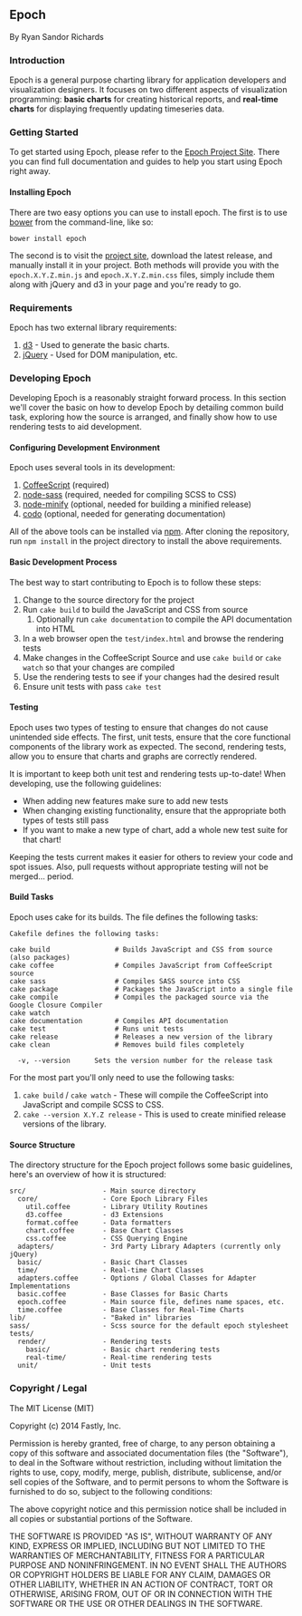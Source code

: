 ## Epoch
By Ryan Sandor Richards

### Introduction

Epoch is a general purpose charting library for application developers and visualization designers. It focuses on two different aspects of visualization programming: **basic charts** for creating historical reports, and **real-time charts** for displaying frequently updating timeseries data.

### Getting Started

To get started using Epoch, please refer to the [Epoch Project Site](http://fastly.github.io/epoch). There you can find full documentation and guides to help you start using Epoch right away.

#### Installing Epoch

There are two easy options you can use to install epoch. The first is to use [bower](http://bower.io/) from the command-line, like so:

```
bower install epoch
```

The second is to visit the [project site](http://fastly.github.io/epoch), download the latest release, and manually install it in your project. Both methods will provide you with the `epoch.X.Y.Z.min.js` and `epoch.X.Y.Z.min.css` files, simply include them along with jQuery and d3 in your page and you're ready to go.

### Requirements

Epoch has two external library requirements:

1. [d3](https://github.com/mbostock/d3) - Used to generate the basic charts.
2. [jQuery](https://github.com/jquery/jquery) - Used for DOM manipulation, etc.

### Developing Epoch

Developing Epoch is a reasonably straight forward process. In this section we'll cover the basic on how to develop Epoch by detailing common build task, exploring how the source is arranged, and finally show how to use rendering tests to aid development.

#### Configuring Development Environment

Epoch uses several tools in its development:

1. [CoffeeScript](http://coffeescript.org/) (required)
2. [node-sass](https://github.com/sass/node-sass) (required, needed for compiling SCSS to CSS)
3. [node-minify](https://github.com/srod/node-minify) (optional, needed for building a minified release)
4. [codo](https://github.com/coffeedoc/codo) (optional, needed for generating documentation)

All of the above tools can be installed via [npm](https://www.npmjs.org/). After cloning the repository, run `npm install` in the project directory to install the above requirements.


#### Basic Development Process

The best way to start contributing to Epoch is to follow these steps:

1. Change to the source directory for the project
2. Run `cake build` to build the JavaScript and CSS from source
    1. Optionally run `cake documentation` to compile the API documentation into HTML
3. In a web browser open the `test/index.html` and browse the rendering tests
4. Make changes in the CoffeeScript Source and use `cake build` or `cake watch` so that your changes are compiled
5. Use the rendering tests to see if your changes had the desired result
6. Ensure unit tests with pass `cake test`


#### Testing

Epoch uses two types of testing to ensure that changes do not cause unintended side effects. The first, unit tests, ensure that the core functional components of the library work as expected. The second, rendering tests, allow you to ensure that charts and graphs are correctly rendered.

It is important to keep both unit test and rendering tests up-to-date! When developing, use the following guidelines:

* When adding new features make sure to add new tests
* When changing existing functionality, ensure that the appropriate both types of tests still pass
* If you want to make a new type of chart, add a whole new test suite for that chart!

Keeping the tests current makes it easier for others to review your code and spot issues. Also, pull requests without appropriate testing will not be merged... period.


#### Build Tasks

Epoch uses cake for its builds. The file defines the following tasks:
```
Cakefile defines the following tasks:

cake build                # Builds JavaScript and CSS from source (also packages)
cake coffee               # Compiles JavaScript from CoffeeScript source
cake sass                 # Compiles SASS source into CSS
cake package              # Packages the JavaScript into a single file
cake compile              # Compiles the packaged source via the Google Closure Compiler
cake watch
cake documentation        # Compiles API documentation
cake test                 # Runs unit tests
cake release              # Releases a new version of the library
cake clean                # Removes build files completely

  -v, --version      Sets the version number for the release task
```

For the most part you'll only need to use the following tasks:

1. `cake build` / `cake watch` - These will compile the CoffeeScript into JavaScript and compile SCSS to CSS.
2. `cake --version X.Y.Z release` - This is used to create minified release versions of the library.


#### Source Structure

The directory structure for the Epoch project follows some basic guidelines, here's an overview of how it is structured:

```
src/                   - Main source directory
  core/                - Core Epoch Library Files
    util.coffee        - Library Utility Routines
    d3.coffee          - d3 Extensions
    format.coffee      - Data formatters
    chart.coffee       - Base Chart Classes
    css.coffee         - CSS Querying Engine
  adapters/            - 3rd Party Library Adapters (currently only jQuery)
  basic/               - Basic Chart Classes
  time/                - Real-time Chart Classes
  adapters.coffee      - Options / Global Classes for Adapter Implementations
  basic.coffee         - Base Classes for Basic Charts
  epoch.coffee         - Main source file, defines name spaces, etc.
  time.coffee          - Base Classes for Real-Time Charts
lib/                   - "Baked in" libraries
sass/                  - Scss source for the default epoch stylesheet
tests/
  render/              - Rendering tests
    basic/             - Basic chart rendering tests
    real-time/         - Real-time rendering tests
  unit/                - Unit tests
```

### Copyright / Legal

The MIT License (MIT)

Copyright (c) 2014 Fastly, Inc.

Permission is hereby granted, free of charge, to any person obtaining a copy
of this software and associated documentation files (the "Software"), to deal
in the Software without restriction, including without limitation the rights
to use, copy, modify, merge, publish, distribute, sublicense, and/or sell
copies of the Software, and to permit persons to whom the Software is
furnished to do so, subject to the following conditions:

The above copyright notice and this permission notice shall be included in
all copies or substantial portions of the Software.

THE SOFTWARE IS PROVIDED "AS IS", WITHOUT WARRANTY OF ANY KIND, EXPRESS OR
IMPLIED, INCLUDING BUT NOT LIMITED TO THE WARRANTIES OF MERCHANTABILITY,
FITNESS FOR A PARTICULAR PURPOSE AND NONINFRINGEMENT. IN NO EVENT SHALL THE
AUTHORS OR COPYRIGHT HOLDERS BE LIABLE FOR ANY CLAIM, DAMAGES OR OTHER
LIABILITY, WHETHER IN AN ACTION OF CONTRACT, TORT OR OTHERWISE, ARISING FROM,
OUT OF OR IN CONNECTION WITH THE SOFTWARE OR THE USE OR OTHER DEALINGS IN
THE SOFTWARE.
